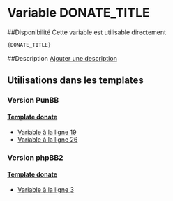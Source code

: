 # Variable DONATE_TITLE

##Disponibilité
Cette variable est utilisable directement

```html
{DONATE_TITLE}
```

##Description
[Ajouter une description](https://fa-tvars.appspot.com/var/DONATE_TITLE)

## Utilisations dans les templates

### Version PunBB

#### [Template donate](punbb/donate.md#readme)
* [Variable &agrave; la ligne 19](../punbb/donate.tpl#L19)
* [Variable &agrave; la ligne 26](../punbb/donate.tpl#L26)

### Version phpBB2

#### [Template donate](subsilver/donate.md#readme)
* [Variable &agrave; la ligne 3](../subsilver/donate.tpl#L3)